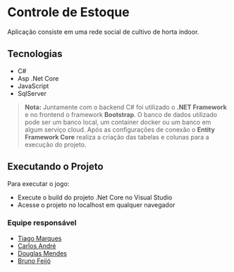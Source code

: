 
# Controle de Estoque

Aplicação consiste em uma rede social de cultivo de horta indoor.

## Tecnologias

* C#
* Asp .Net Core
* JavaScript
* SqlServer

> **Nota:** Juntamente com o backend C# foi utilizado o  **.NET Framework**
> e no frontend o framework **Bootstrap**.
> O banco de dados utilizado pode ser um banco local, um container docker ou um banco em algum serviço cloud. Após as configurações de conexão o **Entity Framework Core** realiza a criação das tabelas e colunas para a execução do projeto.

## Executando o Projeto

Para executar o jogo:

* Execute o build do projeto .Net Core no Visual Studio
* Acesse o projeto no localhost em qualquer navegador

### Equipe responsável

* [Tiago Marques](https://github.com/tdsmarques)
* [Carlos André](https://github.com/cnoronha843)
* [Douglas Mendes](https://github.com/douglasmendes95)
* [Bruno Feijó](https://github.com/feijobruno)
